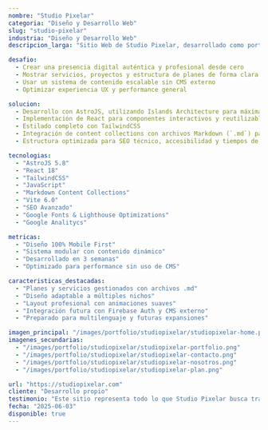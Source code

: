 ```yaml
---
nombre: "Studio Pixelar"
categoria: "Diseño y Desarrollo Web"
slug: "studio-pixelar"
industria: "Diseño y Desarrollo Web"
descripcion_larga: "Sitio Web de Studio Pixelar, desarrollado como portfolio digital y carta de presentación del estudio. Representa la visión estética, técnica y funcional que ofrecemos a nuestros clientes, construido 100% con tecnologías modernas y arquitectura escalable."

desafio: 
  - Crear una presencia digital auténtica y profesional desde cero
  - Mostrar servicios, proyectos y estructura de planes de forma clara y autogestionable
  - Usar un sistema de contenido escalable sin CMS externo
  - Optimizar experiencia UX y performance general

solucion: 
  - Desarrollo con AstroJS, utilizando Islands Architecture para máxima eficiencia
  - Implementación de React para componentes interactivos y reutilizables
  - Estilado completo con TailwindCSS
  - Integración de content collections con archivos Markdown (`.md`) para servicios, proyectos y planes
  - Estructura optimizada para SEO técnico, accesibilidad y tiempos de carga

tecnologias:
  - "AstroJS 5.8"
  - "React 18"
  - "TailwindCSS"
  - "JavaScript"
  - "Markdown Content Collections"
  - "Vite 6.0"
  - "SEO Avanzado"
  - "Google Fonts & Lighthouse Optimizations"
  - "Google Analitycs" 

metricas:
  - "Diseño 100% Mobile First"
  - "Sistema modular con contenido dinámico"
  - "Desarrollado en 3 semanas"
  - "Optimizado para performance sin uso de CMS"

caracteristicas_destacadas:
  - "Planes y servicios gestionados con archivos .md"
  - "Diseño adaptable a múltiples nichos"
  - "Layout profesional con animaciones suaves"
  - "Integración futura con Firebase Auth y CMS externo"
  - "Preparado para multilenguaje y futuras expansiones"

imagen_principal: "/images/portfolio/studiopixelar/studiopixelar-home.png"
imagenes_secundarias:
  - "/images/portfolio/studiopixelar/studiopixelar-portfolio.png"
  - "/images/portfolio/studiopixelar/studiopixelar-contacto.png"
  - "/images/portfolio/studiopixelar/studiopixelar-nosotros.png"
  - "/images/portfolio/studiopixelar/studiopixelar-plan.png"

url: "https://studiopixelar.com"
cliente: "Desarrollo propio"
testimonio: "Este sitio representa todo lo que Studio Pixelar busca transmitir: claridad, diseño profesional y tecnología aplicada con criterio real."
fecha: "2025-06-03"
disponible: true
---
```

